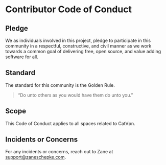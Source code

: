 # Contributor Code of Conduct

## Pledge

We as individuals involved in this project, pledge to participate in this
community in a respectful, constructive, and civil manner as we work towards a common goal
of delivering free, open source, and value adding software for all.

## Standard

The standard for this community is the Golden Rule.

> “Do unto others as you would have them do unto you.”

## Scope

This Code of Conduct applies to all spaces related to CatVpn.

## Incidents or Concerns

For any incidents or concerns, reach out to Zane at
<support@zaneschepke.com>.

